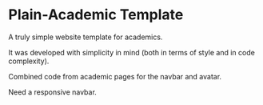 # Plain-Academic Template
A truly simple website template for academics.


It was developed with simplicity in mind (both in terms of style and in code complexity).

Combined code from academic pages for the navbar and avatar.

Need a responsive navbar.
